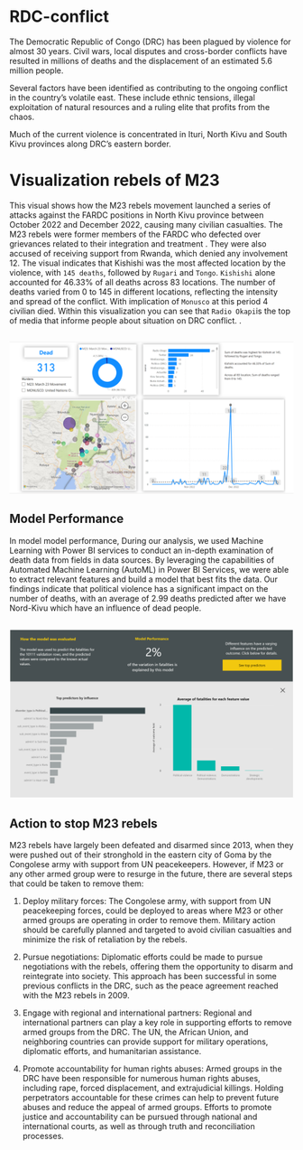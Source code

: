 # RDC-conflict
The Democratic Republic of Congo (DRC) has been plagued by violence for almost 30 years. Civil wars, local disputes and cross-border conflicts have resulted in millions of deaths and the displacement of an estimated 5.6 million people.

Several factors have been identified as contributing to the ongoing conflict in the country’s volatile east. These include ethnic tensions, illegal exploitation of natural resources and a ruling elite that profits from the chaos.

Much of the current violence is concentrated in Ituri, North Kivu and South Kivu provinces along DRC’s eastern border.
# Visualization rebels of M23 
This visual shows how the M23 rebels movement launched a series of attacks against the FARDC positions in North Kivu province between October 2022 and December 2022, causing many civilian casualties. The M23 rebels were former members of the FARDC who defected over grievances related to their integration and treatment . They were also accused of receiving support from Rwanda, which denied any involvement 12. The visual indicates that Kishishi was the most affected location by the violence, with `145 deaths`, followed by `Rugari` and `Tongo`. `Kishishi` alone accounted for 46.33% of all deaths across 83 locations. The number of deaths varied from 0 to 145 in different locations, reflecting the intensity and spread of the conflict. With implication of `Monusco` at  this period 4 civilian died.
Within this visualization you can see that `Radio Okapi`is the top of media that informe people about situation on DRC conflict.
.
##
![Dashboard](./R.png)
## Model Performance
In model model performance, During our analysis, we used Machine Learning with Power BI services to conduct an in-depth examination of death data from fields  in data sources. By leveraging the capabilities of Automated Machine Learning (AutoML) in Power BI Services, we were able to extract relevant features and build a model that best fits the data. Our findings indicate that political violence has a significant impact on the number of deaths, with an average of 2.99 deaths predicted after we have Nord-Kivu which have an influence of dead people.
##
![Dashboard](./ML.png)
## Action to stop M23 rebels
M23 rebels have largely been defeated and disarmed since 2013, when they were pushed out of their stronghold in the eastern city of Goma by the Congolese army with support from UN peacekeepers. However, if M23 or any other armed group were to resurge in the future, there are several steps that could be taken to remove them:

1. Deploy military forces: The Congolese army, with support from UN peacekeeping forces, could be deployed to areas where M23 or other armed groups are operating in order to remove them. Military action should be carefully planned and targeted to avoid civilian casualties and minimize the risk of retaliation by the rebels.

2. Pursue negotiations: Diplomatic efforts could be made to pursue negotiations with the rebels, offering them the opportunity to disarm and reintegrate into society. This approach has been successful in some previous conflicts in the DRC, such as the peace agreement reached with the M23 rebels in 2009.


3. Engage with regional and international partners: Regional and international partners can play a key role in supporting efforts to remove armed groups from the DRC. The UN, the African Union, and neighboring countries can provide support for military operations, diplomatic efforts, and humanitarian assistance.

4. Promote accountability for human rights abuses: Armed groups in the DRC have been responsible for numerous human rights abuses, including rape, forced displacement, and extrajudicial killings. Holding perpetrators accountable for these crimes can help to prevent future abuses and reduce the appeal of armed groups. Efforts to promote justice and accountability can be pursued through national and international courts, as well as through truth and reconciliation processes.
##

